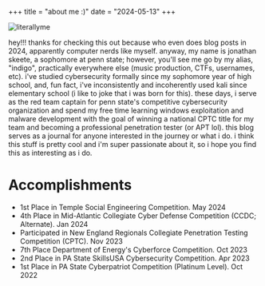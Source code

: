 
+++
title = "about me :)"
date = "2024-05-13"
+++

![literallyme](/about/cat.gif "this is me if you even care fr")

hey!!! thanks for checking this out because who even does blog posts in 2024, apparently computer nerds like myself. anyway, my name is jonathan skeete, a sophomore at penn state; however, you'll see me go by my alias, "indigo", practically everywhere else (music production, CTFs, usernames, etc). i've studied cybersecurity formally since my sophomore year of high school, and, fun fact, i've inconsistently and incoherently used kali since elementary school (i like to joke that i was born for this). these days, i serve as the red team captain for penn state's competitive cybersecurity organization and spend my free time learning windows exploitation and malware development with the goal of winning a national CPTC title for my team and becoming a professional penetration tester (or APT lol). this blog serves as a journal for anyone interested in the journey or what i do. i think this stuff is pretty cool and i'm super passionate about it, so i hope you find this as interesting as i do.

# Accomplishments

- 1st Place in Temple Social Engineering Competition. May 2024
- 4th Place in Mid-Atlantic Collegiate Cyber Defense Competition (CCDC; Alternate). Jan 2024
- Participated in New England Regionals Collegiate Penetration Testing Competition (CPTC). Nov 2023
- 7th Place Department of Energy's Cyberforce Competition. Oct 2023
- 2nd Place in PA State SkillsUSA Cybersecurity Competition. Apr 2023
- 1st Place in PA State Cyberpatriot Competition (Platinum Level). Oct 2022